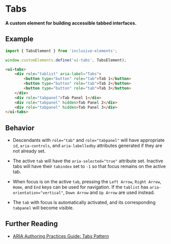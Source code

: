 # Tabs

**A custom element for building accessible tabbed interfaces.**

## Example

```js
import { TabsElement } from 'inclusive-elements';

window.customElements.define('ui-tabs', TabsElement);
```

```html
<ui-tabs>
    <div role="tablist" aria-label="Tabs">
        <button type="button" role="tab">Tab 1</button>
        <button type="button" role="tab">Tab 2</button>
        <button type="button" role="tab">Tab 3</button>
    </div>
    <div role="tabpanel">Tab Panel 1</div>
    <div role="tabpanel" hidden>Tab Panel 2</div>
    <div role="tabpanel" hidden>Tab Panel 3</div>
</ui-tabs>
```

## Behavior

-   Descendants with `role="tab"` and `role="tabpanel"` will have appropriate `id`, `aria-controls`, and `aria-labelledby` attributes generated if they are not already set.

-   The active `tab` will have the `aria-selected="true"` attribute set. Inactive tabs will have their `tabindex` set to `-1` so that focus remains on the active tab.

-   When focus is on the active `tab`, pressing the `Left Arrow`, `Right Arrow`, `Home`, and `End` keys can be used for navigation. If the `tablist` has `aria-orientation="vertical"`, `Down Arrow` and `Up Arrow` are used instead.

-   The `tab` with focus is automatically activated, and its corresponding `tabpanel` will become visible.

## Further Reading

-   [ARIA Authoring Practices Guide: Tabs Pattern](https://www.w3.org/WAI/ARIA/apg/patterns/tabs/)
